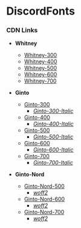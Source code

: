 # DiscordFonts

### CDN Links
  - **Whitney**
    - [Whitney-300](https://cdn.jsdelivr.net/gh/ROMVoid95/DiscordFonts@master/Whitney/Whitney-300.woff)
    - [Whitney-400](https://cdn.jsdelivr.net/gh/ROMVoid95/DiscordFonts@master/Whitney/Whitney-400.woff)
    - [Whitney-500](https://cdn.jsdelivr.net/gh/ROMVoid95/DiscordFonts@master/Whitney/Whitney-500.woff)
    - [Whitney-600](https://cdn.jsdelivr.net/gh/ROMVoid95/DiscordFonts@master/Whitney/Whitney-600.woff)
    - [Whitney-700](https://cdn.jsdelivr.net/gh/ROMVoid95/DiscordFonts@master/Whitney/Whitney-700.woff)

  - **Ginto**
    - [Ginto-300](https://cdn.jsdelivr.net/gh/ROMVoid95/DiscordFonts@master/Ginto/Ginto-300.woff)
      - [_Ginto-300-Italic_](https://cdn.jsdelivr.net/gh/ROMVoid95/DiscordFonts@master/Ginto/Ginto-300-italic.woff)
    - [Ginto-400](https://cdn.jsdelivr.net/gh/ROMVoid95/DiscordFonts@master/Ginto/Ginto-400.woff)
      - [_Ginto-400-Italic_](https://cdn.jsdelivr.net/gh/ROMVoid95/DiscordFonts@master/Ginto/Ginto-400-italic.woff)
    - [Ginto-500](https://cdn.jsdelivr.net/gh/ROMVoid95/DiscordFonts@master/Ginto/Ginto-500.woff)
      - [_Ginto-500-Italic_](https://cdn.jsdelivr.net/gh/ROMVoid95/DiscordFonts@master/Ginto/Ginto-500-italic.woff)
    - [Ginto-600](https://cdn.jsdelivr.net/gh/ROMVoid95/DiscordFonts@master/Ginto/Ginto-600.woff)
      - [_Ginto-600-Italic_](https://cdn.jsdelivr.net/gh/ROMVoid95/DiscordFonts@master/Ginto/Ginto-600-italic.woff)
    - [Ginto-700](https://cdn.jsdelivr.net/gh/ROMVoid95/DiscordFonts@master/Ginto/Ginto-700.woff)
      - [_Ginto-700-Italic_](https://cdn.jsdelivr.net/gh/ROMVoid95/DiscordFonts@master/Ginto/Ginto-700-italic.woff)

  - **Ginto-Nord**
    - [Ginto-Nord-500](https://cdn.jsdelivr.net/gh/ROMVoid95/DiscordFonts@master/Ginto-Nord/Ginto-Nord-500.woff)
      - [_woff2_](https://cdn.jsdelivr.net/gh/ROMVoid95/DiscordFonts@master/Ginto-Nord/Ginto-Nord-500.woff2)
    - [Ginto-Nord-600](https://cdn.jsdelivr.net/gh/ROMVoid95/DiscordFonts@master/Ginto-Nord/Ginto-Nord-600.woff)
      - [_woff2_](https://cdn.jsdelivr.net/gh/ROMVoid95/DiscordFonts@master/Ginto-Nord/Ginto-Nord-600.woff2)
    - [Ginto-Nord-700](https://cdn.jsdelivr.net/gh/ROMVoid95/DiscordFonts@master/Ginto-Nord/Ginto-Nord-700.woff)
      - [_woff2_](https://cdn.jsdelivr.net/gh/ROMVoid95/DiscordFonts@master/Ginto-Nord/Ginto-Nord-700.woff2)

